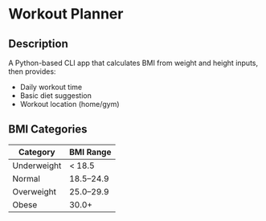 #  Workout Planner

## Description

A Python-based CLI app that calculates BMI from weight and height inputs, then provides:
- Daily workout time
- Basic diet suggestion
- Workout location (home/gym)


## BMI Categories
| Category        | BMI Range     |
|----------------|---------------|
| Underweight     | < 18.5        |
| Normal          | 18.5–24.9     |
| Overweight      | 25.0–29.9     |
| Obese           | 30.0+         |


